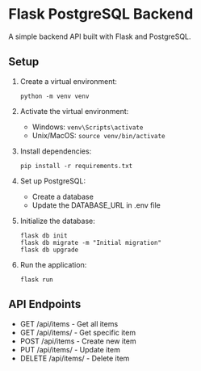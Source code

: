 # Flask PostgreSQL Backend

A simple backend API built with Flask and PostgreSQL.

## Setup

1. Create a virtual environment:
   ```
   python -m venv venv
   ```

2. Activate the virtual environment:
   - Windows: `venv\Scripts\activate`
   - Unix/MacOS: `source venv/bin/activate`

3. Install dependencies:
   ```
   pip install -r requirements.txt
   ```

4. Set up PostgreSQL:
   - Create a database
   - Update the DATABASE_URL in .env file

5. Initialize the database:
   ```
   flask db init
   flask db migrate -m "Initial migration"
   flask db upgrade
   ```

6. Run the application:
   ```
   flask run
   ```

## API Endpoints

- GET /api/items - Get all items
- GET /api/items/<id> - Get specific item
- POST /api/items - Create new item
- PUT /api/items/<id> - Update item
- DELETE /api/items/<id> - Delete item
